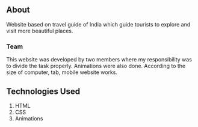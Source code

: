 ## About

Website based on travel guide of India which guide tourists to explore and visit more beautiful places.
    
    
### Team

This website was developed by two members where my responsibility was to divide the task properly. Animations were also done. According to the size of computer, tab, mobile website works.


## Technologies Used

1. HTML
2. CSS
3. Animations
